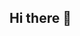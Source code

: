 ## Hi there 👋

<!--
{
  "greeting": "👋 Hi there! I'm Krunal Bhadesiya, a passionate Full Stack Developer, Ui/Ux Designer, and IT Engineer.",
  "name": "Krunal Bhadesiya",
  "title": "Full Stack Developer | Ui/Ux Designer | IT Engineer",
  "contact": {
    "phone": "📞 +91 9725636621",
    "email": "✉️ krunalbhadesioya.social@gmail.com",
    "website": "🌐 krunalbhadesiya.github.io"
  },
  "experience": [
    {
      "role": "Web Developer Intern",
      "company": "9 Apple Web",
      "location": "📍 Ahmadabad",
      "duration": "January 2024 – May 2024"
    }
  ],
  "education": [
    {
      "degree": "🎓 Bachelor of Technology in Information Technology",
      "institution": "Silver Oak University",
      "location": "📍 Ahmadabad",
      "duration": "October 2021 – Present"
    },
    {
      "degree": "🎓 Higher Secondary",
      "institution": "Sarthak Vidhya Mandir",
      "location": "📍 Morbi",
      "duration": "June 2020 – May 2021"
    }
  ],
  "certifications": [
    {
      "name": "Foundations of User Experience (UX) Design",
      "issuer": "Google",
      "duration": "📅 October 2023 - November 2023"
    },
    {
      "name": "React Basics",
      "issuer": "Meta",
      "duration": "📅 November 2023 - December 2023"
    },
    {
      "name": "Google Cybersecurity",
      "issuer": "Google",
      "duration": "📅 December 2023 - January 2024"
    }
  ],
  "projects": [
    {
      "name": "💼 9 Digi Biz",
      "objective": "Create a digital business card and establish a strong online presence for individuals or businesses.",
      "technology": ["HTML", "CSS", "JavaScript", "React"],
      "description": "Developed a responsive digital business card platform with interactive UI/UX, optimized for mobile and desktop."
    },
    {
      "name": "📧 PG Mail",
      "objective": "Develop a client email web application with a user-friendly interface.",
      "technology": ["JavaScript", "Node.js", "React", "RESTful APIs", "MongoDB", "SQL"],
      "description": "Created a user-friendly email web app using Node.js and React, ensuring responsive design and efficient data management."
    },
    {
      "name": "🌐 Lotus Group Website",
      "objective": "Build a comprehensive MERN stack website for an IT company.",
      "technology": ["MERN stack", "MongoDB", "Express.js", "React.js", "Node.js", "ShadCn", "Tailwind CSS"],
      "description": "Built a full-stack website using the MERN stack, integrating ShadCn with Tailwind CSS for a sleek, professional design."
    }
  ],
  "skills": {
    "webDevelopment": ["HTML & CSS", "Tailwind CSS", "JavaScript", "TypeScript", "React", "Next.js", "WordPress"],
    "backendDevelopment": ["Node.js", "MongoDB", "MySQL", "Express.js"],
    "crossPlatformAppDevelopment": ["Flutter", "Tauri"],
    "devOpsVersionControl": ["Git", "GitHub", "Linux"],
    "designPrototyping": ["Figma", "UI/UX Design"],
    "programmingLanguages": ["Python", "Rust"],
    "toolsIDEs": ["VS Code", "Android Studio", "IDX"],
    "deployment": ["Vercel"]
  }
}

-->
